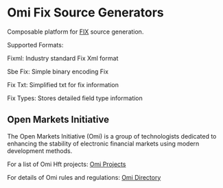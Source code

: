 # Omi Fix Source Generators

Composable platform for [FIX](https://en.wikipedia.org/wiki/Financial_Information_eXchange "Financial Information eXchange") source generation.

Supported Formats:

Fixml: Industry standard Fix Xml format

Sbe Fix: Simple binary encoding Fix 

Fix Txt: Simplified txt for fix information

Fix Types: Stores detailed field type information 

## Open Markets Initiative

The Open Markets Initiative (Omi) is a group of technologists dedicated to enhancing the stability of electronic financial markets using modern development methods.

For a list of Omi Hft projects: [Omi Projects](https://github.com/Open-Markets-Initiative/Directory/tree/main/Projects "Open Markets Initiative Projects")

For details of Omi rules and regulations: [Omi Directory](https://github.com/Open-Markets-Initiative/Directory "Open Markets Initiative Directory")
